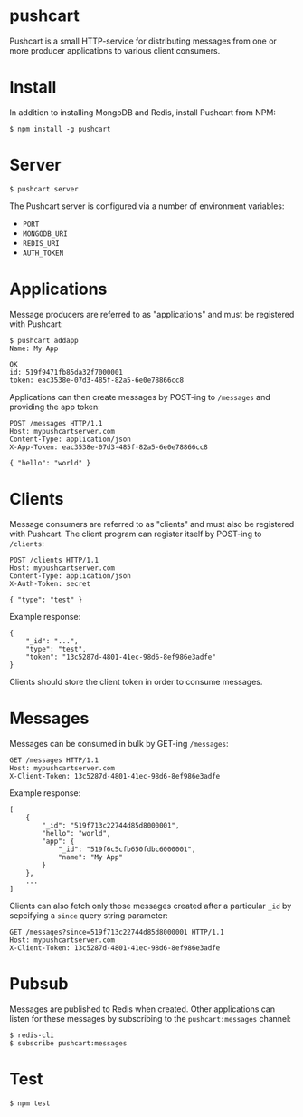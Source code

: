 pushcart
========

Pushcart is a small HTTP-service for distributing messages from one or more producer applications to various client consumers.

# Install

In addition to installing MongoDB and Redis, install Pushcart from NPM:

    $ npm install -g pushcart

# Server

    $ pushcart server

The Pushcart server is configured via a number of environment variables:

* `PORT`
* `MONGODB_URI`
* `REDIS_URI`
* `AUTH_TOKEN`

# Applications

Message producers are referred to as "applications" and must be registered with Pushcart:

    $ pushcart addapp
    Name: My App

    OK
    id: 519f9471fb85da32f7000001
    token: eac3538e-07d3-485f-82a5-6e0e78866cc8

Applications can then create messages by POST-ing to `/messages` and providing the app token:

    POST /messages HTTP/1.1
    Host: mypushcartserver.com
    Content-Type: application/json
    X-App-Token: eac3538e-07d3-485f-82a5-6e0e78866cc8

    { "hello": "world" }

# Clients

Message consumers are referred to as "clients" and must also be registered with Pushcart.  The client program can register itself by POST-ing to `/clients`:

    POST /clients HTTP/1.1
    Host: mypushcartserver.com
    Content-Type: application/json
    X-Auth-Token: secret

    { "type": "test" }

Example response:

    {
        "_id": "...",
        "type": "test",
        "token": "13c5287d-4801-41ec-98d6-8ef986e3adfe"
    }

Clients should store the client token in order to consume messages.

# Messages

Messages can be consumed in bulk by GET-ing `/messages`:

    GET /messages HTTP/1.1
    Host: mypushcartserver.com
    X-Client-Token: 13c5287d-4801-41ec-98d6-8ef986e3adfe

Example response:

    [
        {
            "_id": "519f713c22744d85d8000001",
            "hello": "world",
            "app": {
                "_id": "519f6c5cfb650fdbc6000001",
                "name": "My App"
            }
        },
        ...
    ]

Clients can also fetch only those messages created after a particular `_id` by sepcifying a `since` query string parameter:

    GET /messages?since=519f713c22744d85d8000001 HTTP/1.1
    Host: mypushcartserver.com
    X-Client-Token: 13c5287d-4801-41ec-98d6-8ef986e3adfe

# Pubsub

Messages are published to Redis when created.  Other applications can listen for these messages by subscribing to the `pushcart:messages` channel:

    $ redis-cli
    $ subscribe pushcart:messages

# Test

    $ npm test